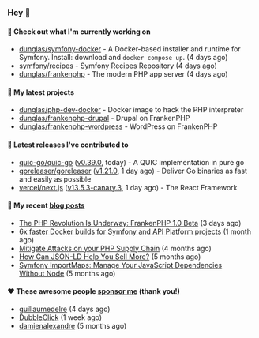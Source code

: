 ### Hey 👋

#### 👷 Check out what I'm currently working on

- [dunglas/symfony-docker](https://github.com/dunglas/symfony-docker) - A Docker-based installer and runtime for Symfony. Install: download and `docker compose up`. (4 days ago)
- [symfony/recipes](https://github.com/symfony/recipes) - Symfony Recipes Repository (4 days ago)
- [dunglas/frankenphp](https://github.com/dunglas/frankenphp) - The modern PHP app server (4 days ago)

#### 🌱 My latest projects

- [dunglas/php-dev-docker](https://github.com/dunglas/php-dev-docker) - Docker image to hack the PHP interpreter
- [dunglas/frankenphp-drupal](https://github.com/dunglas/frankenphp-drupal) - Drupal on FrankenPHP
- [dunglas/frankenphp-wordpress](https://github.com/dunglas/frankenphp-wordpress) - WordPress on FrankenPHP

#### 🔭 Latest releases I've contributed to

- [quic-go/quic-go](https://github.com/quic-go/quic-go) ([v0.39.0](https://github.com/quic-go/quic-go/releases/tag/v0.39.0), today) - A QUIC implementation in pure go
- [goreleaser/goreleaser](https://github.com/goreleaser/goreleaser) ([v1.21.0](https://github.com/goreleaser/goreleaser/releases/tag/v1.21.0), 1 day ago) - Deliver Go binaries as fast and easily as possible
- [vercel/next.js](https://github.com/vercel/next.js) ([v13.5.3-canary.3](https://github.com/vercel/next.js/releases/tag/v13.5.3-canary.3), 1 day ago) - The React Framework

#### 📜 My recent [blog posts](https://dunglas.fr)

- [The PHP Revolution Is Underway: FrankenPHP 1.0 Beta](https://dunglas.dev/2023/09/the-php-revolution-is-underway-frankenphp-1-0-beta/) (3 days ago)
- [6x faster Docker builds for Symfony and API Platform projects](https://dunglas.dev/2023/08/6x-faster-docker-builds-for-symfony-and-api-platform-projects/) (1 month ago)
- [Mitigate Attacks on your PHP Supply Chain](https://dunglas.dev/2023/05/mitigate-attacks-on-your-php-supply-chain/) (4 months ago)
- [How Can JSON-LD Help You Sell More?](https://dunglas.dev/2023/04/how-can-json-ld-help-you-sell-more/) (5 months ago)
- [Symfony ImportMaps: Manage Your JavaScript Dependencies Without Node](https://dunglas.dev/2023/03/symfony-importmaps-manage-your-javascript-dependencies-without-node/) (5 months ago)

#### ❤️ These awesome people [sponsor me](https://github.com/sponsors/dunglas) (thank you!)

- [guillaumedelre](https://github.com/guillaumedelre) (4 days ago)
- [DubbleClick](https://github.com/DubbleClick) (1 week ago)
- [damienalexandre](https://github.com/damienalexandre) (5 months ago)
